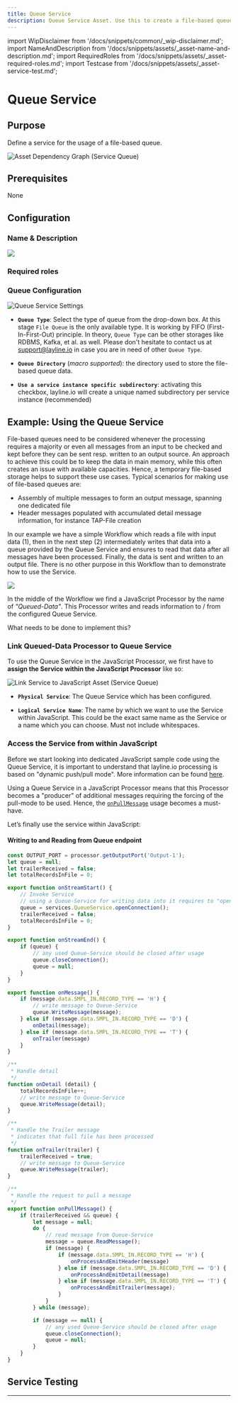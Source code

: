 ```yaml
---
title: Queue Service
description: Queue Service Asset. Use this to create a file-based queue.
---
```


import WipDisclaimer from '/docs/snippets/common/_wip-disclaimer.md';
import NameAndDescription from '/docs/snippets/assets/_asset-name-and-description.md';
import RequiredRoles from '/docs/snippets/assets/_asset-required-roles.md';
import Testcase from '/docs/snippets/assets/_asset-service-test.md';

# Queue Service

## Purpose

Define a service for the usage of a file-based queue.

![](./.asset-service-queue_images/1716279252580.png "Asset Dependency Graph (Service Queue)")

## Prerequisites

None

## Configuration

### Name & Description

![](./.asset-service-queue_images/1716281491472.png)

<NameAndDescription></NameAndDescription>

### Required roles

<RequiredRoles></RequiredRoles>

### Queue Configuration

![](./.asset-service-queue_images/1716291696394.png "Queue Service Settings")

* **`Queue Type`**: Select the type of queue from the drop-down box. At this stage `File Queue` is the only available type. It is working by FIFO (First-In-First-Out) principle.
In theory, `Queue Type` can be other storages like RDBMS, Kafka, et al. as well. 
Please don't hesitate to contact us at support@layline.io in case you are in need of other `Queue Type`.

* **`Queue Directory`** (_macro supported_): the directory used to store the file-based queue data. 

* **`Use a service instance specific subdirectory`**: activating this checkbox, layline.io will create a unique named subdirectory per service instance (recommended)

## Example: Using the Queue Service

File-based queues need to be considered whenever the processing requires a majority or even all messages from an input to be checked and kept
before they can be sent resp. written to an output source. An approach to achieve this could be to keep the data in main memory, while this 
often creates an issue with available capacities. Hence, a temporary file-based storage helps to support these use cases. Typical scenarios for making use of file-based queues are:

* Assembly of multiple messages to form an output message, spanning one dedicated file
* Header messages populated with accumulated detail message information, for instance TAP-File creation

In our example we have a simple Workflow which reads a file with input data (1), then in the next step (2) intermediately writes that data
into a queue provided by the Queue Service and ensures to read that data after all messages have been processed. Finally, the data is 
sent and written to an output file.
There is no other purpose in this Workflow than to demonstrate how to use the Service.

![](./.asset-service-queue_images/1716983152816.png)

In the middle of the Workflow we find a JavaScript Processor by the name of _"Queued-Data"_. This Processor writes and reads information to / from the configured Queue Service. 

What needs to be done to implement this?

### Link Queued-Data Processor to Queue Service

To use the Queue Service in the JavaScript Processor, we first have to **assign the Service within the JavaScript
Processor** like so:

![](./.asset-service-queue_images/1716982506048.png "Link Service to JavaScript Asset (Service Queue)")


* **`Physical Service`**: The Queue Service which has been configured.

* **`Logical Service Name`**: The name by which we want to use the Service within JavaScript. This could be the
  exact same name as the Service or a name which you can choose. Must not include whitespaces.

### Access the Service from within JavaScript

Before we start looking into dedicated JavaScript sample code using the Queue Service, 
it is important to understand that layline.io processing is based on "dynamic push/pull mode". More information can be found [here](/docs/language-reference/javascript/API/classes/JavaScriptProcessor#onpullmessage).

Using a Queue Service in a JavaScript Processor means that this Processor becomes a "producer" of additional messages requiring the forcing of the pull-mode to be used. 
Hence, the [`onPullMessage`](/docs/language-reference/javascript/API/classes/JavaScriptProcessor#onpullmessage) usage becomes a must-have.      

Let’s finally use the service within JavaScript:

#### Writing to and Reading from Queue endpoint

```javascript
const OUTPUT_PORT = processor.getOutputPort('Output-1');
let queue = null;
let trailerReceived = false;
let totalRecordsInFile = 0;

export function onStreamStart() {
    // Invoke Service
    // using a Queue-Service for writing data into it requires to "open it" via the method openConnection
    queue = services.QueueService.openConnection();
    trailerReceived = false;
    totalRecordsInFile = 0;
}

export function onStreamEnd() {
    if (queue) {
        // any used Queue-Service should be closed after usage 
        queue.closeConnection();
        queue = null;
    }
}

export function onMessage() {
    if (message.data.SMPL_IN.RECORD_TYPE == 'H') {
        // write message to Queue-Service
        queue.WriteMessage(message);
    } else if (message.data.SMPL_IN.RECORD_TYPE == 'D') {
        onDetail(message);
    } else if (message.data.SMPL_IN.RECORD_TYPE == 'T') {
        onTrailer(message)
    }
}

/**
 * Handle detail
 */
function onDetail (detail) {
    totalRecordsInFile++;
    // write message to Queue-Service
    queue.WriteMessage(detail);
}

/**
 * Handle the Trailer message
 * indicates that full file has been processed
 */
function onTrailer(trailer) {
    trailerReceived = true;
    // write message to Queue-Service
    queue.WriteMessage(trailer);
}

/**
 * Handle the request to pull a message
 */
export function onPullMessage() {
    if (trailerReceived && queue) {
        let message = null;
        do {
            // read message from Queue-Service
            message = queue.ReadMessage();
            if (message) {
                if (message.data.SMPL_IN.RECORD_TYPE == 'H') {
                    onProcessAndEmitHeader(message)
                } else if (message.data.SMPL_IN.RECORD_TYPE == 'D') {
                    onProcessAndEmitDetail(message)
                } else if (message.data.SMPL_IN.RECORD_TYPE == 'T') {
                    onProcessAndEmitTrailer(message);
                }
            }             
        } while (message);

        if (message == null) {
            // any used Queue-Service should be closed after usage 
            queue.closeConnection();
            queue = null;
        }
    }
}
```

## Service Testing

<Testcase></Testcase>

---

<WipDisclaimer></WipDisclaimer>

